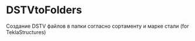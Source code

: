 # DSTVtoFolders
Создание DSTV файлов в папки согласно сортаменту и марке стали (for  TeklaStructures)
